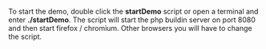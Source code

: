 To start the demo, double click the **startDemo** script or open a terminal and enter **./startDemo**. The script will start the php buildin server on port 8080 and then start firefox / chromium. Other browsers you will have to change the script.
